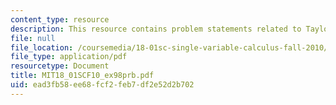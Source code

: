 ```yaml
---
content_type: resource
description: This resource contains problem statements related to Taylor's series.
file: null
file_location: /coursemedia/18-01sc-single-variable-calculus-fall-2010/ead3fb58ee68fcf2feb7df2e52d2b702_MIT18_01SCF10_ex98prb.pdf
file_type: application/pdf
resourcetype: Document
title: MIT18_01SCF10_ex98prb.pdf
uid: ead3fb58-ee68-fcf2-feb7-df2e52d2b702
---
```

